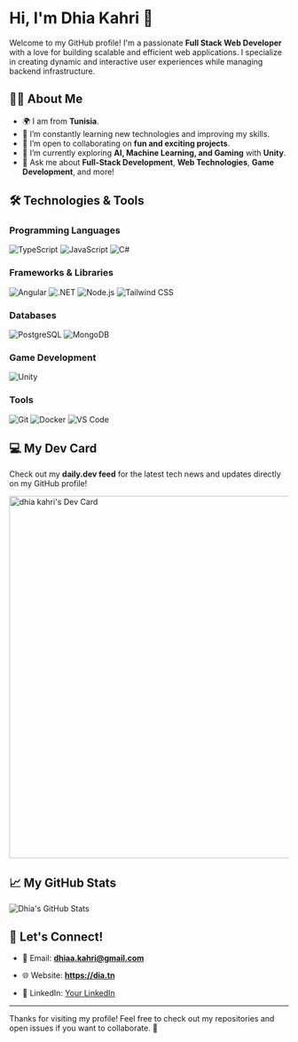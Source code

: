 
# Hi, I'm **Dhia Kahri** 👋

Welcome to my GitHub profile! I'm a passionate **Full Stack Web Developer** with a love for building scalable and efficient web applications. I specialize in creating dynamic and interactive user experiences while managing backend infrastructure.

## 🧑‍💻 About Me

- 🌍 I am from **Tunisia**.
- 🌱 I’m constantly learning new technologies and improving my skills.
- 👯 I’m open to collaborating on **fun and exciting projects**.
- 🤔 I’m currently exploring **AI, Machine Learning, and Gaming** with **Unity**.
- 💬 Ask me about **Full-Stack Development**, **Web Technologies**, **Game Development**, and more!


## 🛠️ Technologies & Tools

### Programming Languages
![TypeScript](https://img.shields.io/badge/TypeScript-3178C6?style=flat-square&logo=typescript&logoColor=white)
![JavaScript](https://img.shields.io/badge/JavaScript-F7DF1E?style=flat-square&logo=javascript&logoColor=black)
![C#](https://img.shields.io/badge/C%23-239120?style=flat-square&logo=c-sharp&logoColor=white)

### Frameworks & Libraries
![Angular](https://img.shields.io/badge/Angular-DD0031?style=flat-square&logo=angular&logoColor=white)
![.NET](https://img.shields.io/badge/.NET-512BD4?style=flat-square&logo=.net&logoColor=white)
![Node.js](https://img.shields.io/badge/Node.js-339933?style=flat-square&logo=node.js&logoColor=white)
![Tailwind CSS](https://img.shields.io/badge/Tailwind%20CSS-38B2AC?style=flat-square&logo=tailwindcss&logoColor=white)

### Databases
![PostgreSQL](https://img.shields.io/badge/PostgreSQL-4169E1?style=flat-square&logo=postgresql&logoColor=white)
![MongoDB](https://img.shields.io/badge/MongoDB-47A248?style=flat-square&logo=mongodb&logoColor=white)

### Game Development
![Unity](https://img.shields.io/badge/Unity-000000?style=flat-square&logo=unity&logoColor=white)

### Tools
![Git](https://img.shields.io/badge/Git-F05032?style=flat-square&logo=git&logoColor=white)
![Docker](https://img.shields.io/badge/Docker-2496ED?style=flat-square&logo=docker&logoColor=white)
![VS Code](https://img.shields.io/badge/VS%20Code-0078D4?style=flat-square&logo=visual-studio-code&logoColor=white)


## 💻 My Dev Card

Check out my **daily.dev feed** for the latest tech news and updates directly on my GitHub profile!

<a href="https://app.daily.dev/dhiakahri">
  <img src="https://api.daily.dev/devcards/v2/frrWzDTsGVbRfGLuMMAXM.png?type=wide&r=09v" width="652" alt="dhia kahri's Dev Card"/>
</a>

## 📈 My GitHub Stats

![Dhia's GitHub Stats](https://github-readme-stats.vercel.app/api?username=blckangl&show_icons=true&count_private=true&hide=prs&theme=radical)

## 📣 Let's Connect!

- 📧 Email: **dhiaa.kahri@gmail.com**
- 🌐 Website: **https://dia.tn**

- 📱 LinkedIn: [Your LinkedIn](https://linkedin.com/in/dhia-kahri-662b0a146)


---

Thanks for visiting my profile! Feel free to check out my repositories and open issues if you want to collaborate. 🚀


<!--
**blckangl/blckangl** is a ✨ _special_ ✨ repository because its `README.md` (this file) appears on your GitHub profile.

Here are some ideas to get you started:

- 🔭 I’m currently working on ...
- 🌱 I’m currently learning ...
- 👯 I’m looking to collaborate on ...
- 🤔 I’m looking for help with ...
- 💬 Ask me about ...
- 📫 How to reach me: ...
- 😄 Pronouns: ...
- ⚡ Fun fact: ...
-->
